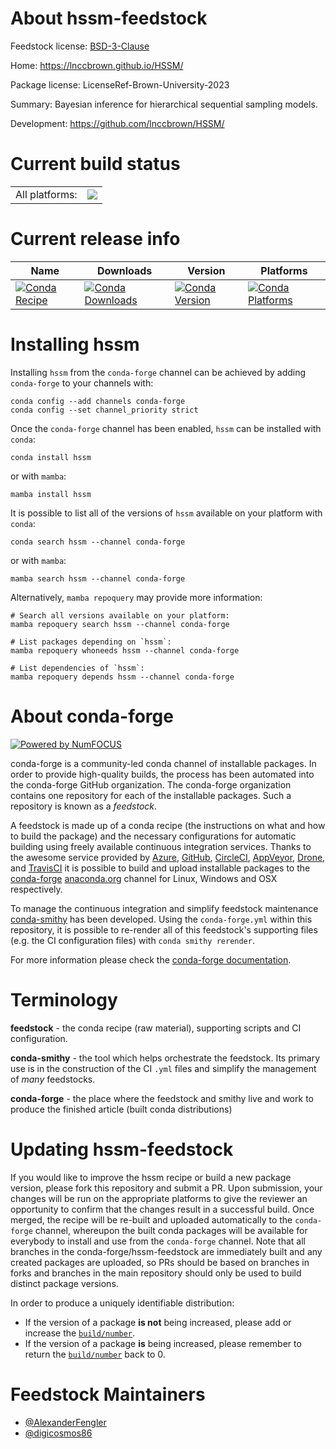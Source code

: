 About hssm-feedstock
====================

Feedstock license: [BSD-3-Clause](https://github.com/conda-forge/hssm-feedstock/blob/main/LICENSE.txt)

Home: https://lnccbrown.github.io/HSSM/

Package license: LicenseRef-Brown-University-2023

Summary: Bayesian inference for hierarchical sequential sampling models.

Development: https://github.com/lnccbrown/HSSM/

Current build status
====================


<table><tr><td>All platforms:</td>
    <td>
      <a href="https://dev.azure.com/conda-forge/feedstock-builds/_build/latest?definitionId=22338&branchName=main">
        <img src="https://dev.azure.com/conda-forge/feedstock-builds/_apis/build/status/hssm-feedstock?branchName=main">
      </a>
    </td>
  </tr>
</table>

Current release info
====================

| Name | Downloads | Version | Platforms |
| --- | --- | --- | --- |
| [![Conda Recipe](https://img.shields.io/badge/recipe-hssm-green.svg)](https://anaconda.org/conda-forge/hssm) | [![Conda Downloads](https://img.shields.io/conda/dn/conda-forge/hssm.svg)](https://anaconda.org/conda-forge/hssm) | [![Conda Version](https://img.shields.io/conda/vn/conda-forge/hssm.svg)](https://anaconda.org/conda-forge/hssm) | [![Conda Platforms](https://img.shields.io/conda/pn/conda-forge/hssm.svg)](https://anaconda.org/conda-forge/hssm) |

Installing hssm
===============

Installing `hssm` from the `conda-forge` channel can be achieved by adding `conda-forge` to your channels with:

```
conda config --add channels conda-forge
conda config --set channel_priority strict
```

Once the `conda-forge` channel has been enabled, `hssm` can be installed with `conda`:

```
conda install hssm
```

or with `mamba`:

```
mamba install hssm
```

It is possible to list all of the versions of `hssm` available on your platform with `conda`:

```
conda search hssm --channel conda-forge
```

or with `mamba`:

```
mamba search hssm --channel conda-forge
```

Alternatively, `mamba repoquery` may provide more information:

```
# Search all versions available on your platform:
mamba repoquery search hssm --channel conda-forge

# List packages depending on `hssm`:
mamba repoquery whoneeds hssm --channel conda-forge

# List dependencies of `hssm`:
mamba repoquery depends hssm --channel conda-forge
```


About conda-forge
=================

[![Powered by
NumFOCUS](https://img.shields.io/badge/powered%20by-NumFOCUS-orange.svg?style=flat&colorA=E1523D&colorB=007D8A)](https://numfocus.org)

conda-forge is a community-led conda channel of installable packages.
In order to provide high-quality builds, the process has been automated into the
conda-forge GitHub organization. The conda-forge organization contains one repository
for each of the installable packages. Such a repository is known as a *feedstock*.

A feedstock is made up of a conda recipe (the instructions on what and how to build
the package) and the necessary configurations for automatic building using freely
available continuous integration services. Thanks to the awesome service provided by
[Azure](https://azure.microsoft.com/en-us/services/devops/), [GitHub](https://github.com/),
[CircleCI](https://circleci.com/), [AppVeyor](https://www.appveyor.com/),
[Drone](https://cloud.drone.io/welcome), and [TravisCI](https://travis-ci.com/)
it is possible to build and upload installable packages to the
[conda-forge](https://anaconda.org/conda-forge) [anaconda.org](https://anaconda.org/)
channel for Linux, Windows and OSX respectively.

To manage the continuous integration and simplify feedstock maintenance
[conda-smithy](https://github.com/conda-forge/conda-smithy) has been developed.
Using the ``conda-forge.yml`` within this repository, it is possible to re-render all of
this feedstock's supporting files (e.g. the CI configuration files) with ``conda smithy rerender``.

For more information please check the [conda-forge documentation](https://conda-forge.org/docs/).

Terminology
===========

**feedstock** - the conda recipe (raw material), supporting scripts and CI configuration.

**conda-smithy** - the tool which helps orchestrate the feedstock.
                   Its primary use is in the construction of the CI ``.yml`` files
                   and simplify the management of *many* feedstocks.

**conda-forge** - the place where the feedstock and smithy live and work to
                  produce the finished article (built conda distributions)


Updating hssm-feedstock
=======================

If you would like to improve the hssm recipe or build a new
package version, please fork this repository and submit a PR. Upon submission,
your changes will be run on the appropriate platforms to give the reviewer an
opportunity to confirm that the changes result in a successful build. Once
merged, the recipe will be re-built and uploaded automatically to the
`conda-forge` channel, whereupon the built conda packages will be available for
everybody to install and use from the `conda-forge` channel.
Note that all branches in the conda-forge/hssm-feedstock are
immediately built and any created packages are uploaded, so PRs should be based
on branches in forks and branches in the main repository should only be used to
build distinct package versions.

In order to produce a uniquely identifiable distribution:
 * If the version of a package **is not** being increased, please add or increase
   the [``build/number``](https://docs.conda.io/projects/conda-build/en/latest/resources/define-metadata.html#build-number-and-string).
 * If the version of a package **is** being increased, please remember to return
   the [``build/number``](https://docs.conda.io/projects/conda-build/en/latest/resources/define-metadata.html#build-number-and-string)
   back to 0.

Feedstock Maintainers
=====================

* [@AlexanderFengler](https://github.com/AlexanderFengler/)
* [@digicosmos86](https://github.com/digicosmos86/)

